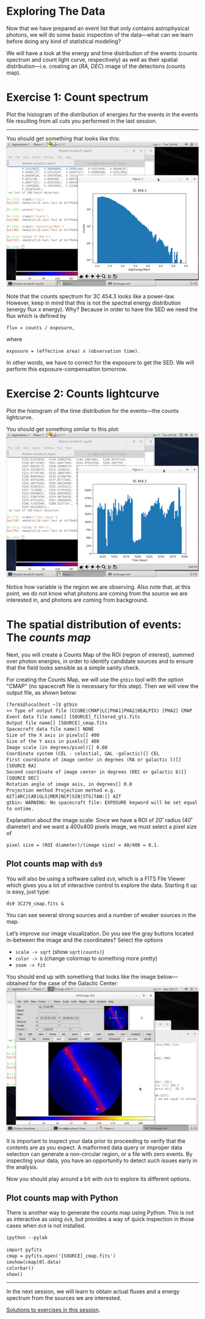 

Exploring The Data
=====================

Now that we have prepared an event list that only contains astrophysical photons, we will do some basic inspection of the data—what can we learn before doing any kind of statistical modeling?

We will have a look at the energy and time distribution of the events (counts spectrum and count light curve, respectively) as well as their spatial distribution—i.e. creating an (*RA, DEC*) image of the detections (counts map).

# Exercise 1: Count spectrum

[comment]: <> (http://fermi-hero.readthedocs.io/en/latest/getting_started/explore_events.html) 

Plot the histogram of the distribution of energies for the events in the events file resulting from all cuts you performed in the last session.

- - - 

You should get something that looks like this:
![](./figures/counts_spectrum.png)

Note that the counts spectrum for 3C 454.3 looks like a power-law. However, keep in mind that this is not the spectral energy distribution (energy flux x energy). Why? Because in order to have the SED we need the flux which is defined by

    flux = counts / exposure,

where

    exposure = (effective area) x (observation time).

In other words, we have to correct for the exposure to get the SED. We will perform this exposure-compensation tomorrow. 



# Exercise 2: Counts lightcurve 

Plot the histogram of the time distribution for the events—the counts lightcurve.

[comment]: <> (which is proportional to the event rate since we use equal-width time bins)

You should get something similar to this plot:
![](./figures/counts_lightcurve.png)

Notice how variable is the region we are observing. Also note that, at this point, we do not know what photons are coming from the source we are interested in, and photons are coming from background.


# The spatial distribution of events: The *counts map*

Next, you will create a Counts Map of the ROI (region of interest), summed over photon energies, in order to identify candidate sources and to ensure that the field looks sensible as a simple sanity check.

For creating the Counts Map, we will use the `gtbin` tool with the option "CMAP" (no spacecraft file is necessary for this step). Then we will view the output file, as shown below:

``` 
[fermi@localhost ~]$ gtbin
>> Type of output file (CCUBE|CMAP|LC|PHA1|PHA2|HEALPIX) [PHA2] CMAP
Event data file name[] [SOURCE]_filtered_gti.fits
Output file name[] [SOURCE]_cmap.fits
Spacecraft data file name[] NONE
Size of the X axis in pixels[] 400
Size of the Y axis in pixels[] 400
Image scale (in degrees/pixel)[] 0.08
Coordinate system (CEL - celestial, GAL -galactic)[] CEL
First coordinate of image center in degrees (RA or galactic l)[] [SOURCE RA]
Second coordinate of image center in degrees (DEC or galactic b)[] [SOURCE DEC]
Rotation angle of image axis, in degrees[] 0.0
Projection method Projection method e.g. AIT|ARC|CAR|GLS|MER|NCP|SIN|STG|TAN:[] AIT
gtbin: WARNING: No spacecraft file: EXPOSURE keyword will be set equal to ontime.
```

Explanation about the image scale: Since we have a ROI of 20˚ radius (40˚ diameter) and we want a 400x400 pixels image, we must select a pixel size of 

    pixel size = (ROI diameter)/(image size) = 40/400 = 0.1.

## Plot counts map with `ds9`

You will also be using a software called `ds9`, which is a FITS File Viewer which gives you a lot of interactive control to explore the data. Starting it up is easy, just type:

    ds9 3C279_cmap.fits &

You can see several strong sources and a number of weaker sources in the map.

Let’s improve our image visualization. Do you see the gray buttons located in-between the image and the coordinates? Select the options 

- `scale -> sqrt` (show `sqrt(counts)`)
- `color -> b` (change colormap to something more pretty)
- `zoom -> fit`

You should end up with something that looks like the image below—obtained for the case of the Galactic Center:
![](./figures/ds9.png)

It is important to inspect your data prior to proceeding to verify that the contents are as you expect. A malformed data query or improper data selection can generate a non-circular region, or a file with zero events. By inspecting your data, you have an opportunity to detect such issues early in the analysis.

Now you should play around a bit with `ds9` to explore its different options. 


## Plot counts map with Python

There is another way to generate the counts map using Python. This is not as interactive as using `ds9`, but provides a way of quick inspection in those cases when `ds9` is not installed.

```
ipython --pylab

import pyfits
cmap = pyfits.open('[SOURCE]_cmap.fits')
imshow(cmap[0].data)
colorbar()
show()
```

- - - 

In the next session, we will learn to obtain actual fluxes and a energy spectrum from the sources we are interested. 

[Solutions to exercises in this session](./explore-solutions.md).

